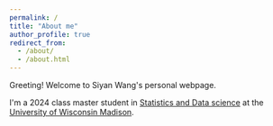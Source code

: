 ```yaml
---
permalink: /
title: "About me"
author_profile: true
redirect_from: 
  - /about/
  - /about.html
---
```


Greeting! Welcome to Siyan Wang's personal webpage.

I'm a 2024 class master student in [Statistics and Data science](https://guide.wisc.edu/graduate/statistics/statistics-ms/statistics-statistics-data-science-ms/) at the [University of Wisconsin Madison](https://www.wisc.edu/).

